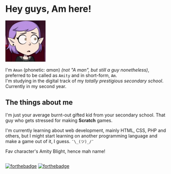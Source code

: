 # Hey guys, Am here!

<img src="./assets/amityblush.gif" style="height:128px;">

I'm ``Aman`` (phonetic: ɑmɑn) *(not "A man", but still a guy nonetheless)*, preferred to be called as ``Amity`` and in short-form, ``Am``.<br>
I'm studying in the digital track of my *totally prestigious secondary school*. Currently in my second year.

## The things about me

I'm just your average burnt-out gifted kid from your secondary school.
That guy who gets stressed for making **Scratch** games.

I'm currently learning about web development, mainly HTML, CSS, PHP and others,
but I might start learning on another programming language and make a game out of it, I guess. ``¯\_(ツ)_/¯``

Fav character's Amity Blight, hence mah name!

##

[![forthebadge](https://forthebadge.com/images/badges/kinda-sfw.svg)](https://forthebadge.com)
[![forthebadge](https://forthebadge.com/images/badges/just-plain-nasty.svg)](https://forthebadge.com)
